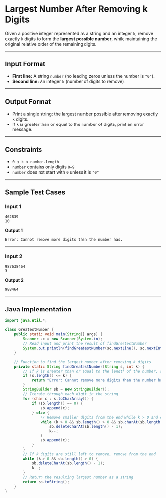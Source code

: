 # Largest Number After Removing k Digits

Given a positive integer represented as a string and an integer `k`, remove exactly `k` digits to form the **largest possible number**, while maintaining the original relative order of the remaining digits.

---

## Input Format

- **First line:** A string `number` (no leading zeros unless the number is `"0"`).
- **Second line:** An integer `k` (number of digits to remove).

---

## Output Format

- Print a single string: the largest number possible after removing exactly `k` digits.
- If `k` is greater than or equal to the number of digits, print an error message.

---

## Constraints

- `0 ≤ k < number.length`
- `number` contains only digits `0–9`
- `number` does not start with `0` unless it is `"0"`

---

## Sample Test Cases

### Input 1
```
462839
10
```
**Output 1**
```
Error: Cannot remove more digits than the number has.
```

---

### Input 2
```
987638464
3
```
**Output 2**
```
988464
```

---
## Java Implementation

```java
import java.util.*;

class GreatestNumber {
    public static void main(String[] args) {
        Scanner sc = new Scanner(System.in);
        // Read input and print the result of findGreatestNumber
        System.out.println(findGreatestNumber(sc.nextLine(), sc.nextInt()));
    }
    
    // Function to find the largest number after removing k digits
    private static String findGreatestNumber(String s, int k) {
        // If k is greater than or equal to the length of the number, return error
        if (s.length() <= k) {
            return "Error: Cannot remove more digits than the number has.";
        }
        StringBuilder sb = new StringBuilder();
        // Iterate through each digit in the string
        for (char c : s.toCharArray()) {
            if (sb.length() == 0) {
                sb.append(c);
            } else {
                // Remove smaller digits from the end while k > 0 and current digit is larger
                while (k > 0 && sb.length() > 0 && sb.charAt(sb.length() - 1) < c) {
                    sb.deleteCharAt(sb.length() - 1);
                    k--;
                }
                sb.append(c);
            }
        }
        // If k digits are still left to remove, remove from the end
        while (k > 0 && sb.length() > 0) {
            sb.deleteCharAt(sb.length() - 1);
            k--;
        }
        // Return the resulting largest number as a string
        return sb.toString();
    }
}
```
